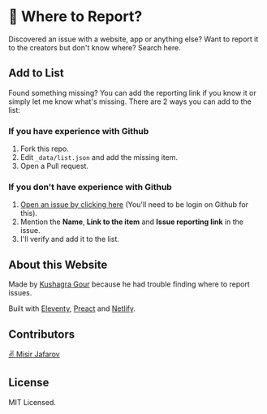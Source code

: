 # 🐞 Where to Report?

Discovered an issue with a website, app or anything else? Want to report it to the creators but don't know where? Search here.

## Add to List

Found something missing? You can add the reporting link if you know it or simply let me know what's missing. There are 2 ways you can add to the list:

### If you have experience with Github

1. Fork this repo.
2. Edit `_data/list.json` and add the missing item.
3. Open a Pull request.

### If you don't have experience with Github

1. [Open an issue by clicking here](https://github.com/chinchang/where-to-report/issues/new) (You'll need to be login on Github for this).
2. Mention the **Name**, **Link to the item** and **Issue reporting link** in the issue.
3. I'll verify and add it to the list.

## About this Website

Made by [Kushagra Gour](https://twitter.com/chinchang457) because he had trouble finding where to report issues.

Built with [Eleventy](https://www.11ty.io/), [Preact](https://preactjs.com/) and [Netlify](https://netlify.com).

## Contributors

[✌ Misir Jafarov](https://github.com/misircoder)

## License

MIT Licensed.
